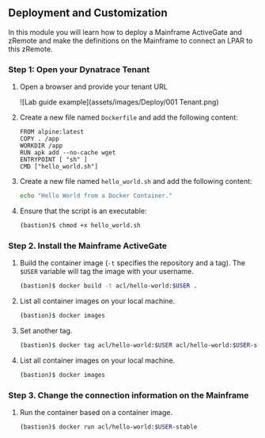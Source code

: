 ## Deployment and Customization

In this module you will learn how to deploy a Mainframe ActiveGate and zRemote and make the definitions on the Mainframe to connect an LPAR to this zRemote.

### Step 1: Open your Dynatrace Tenant 

1. Open a browser and provide your tenant URL

   ![Lab guide example](assets/images/Deploy/001 Tenant.png)

1. Create a new file named `Dockerfile` and add the following content:

   ```docker
   FROM alpine:latest
   COPY . /app
   WORKDIR /app
   RUN apk add --no-cache wget
   ENTRYPOINT [ "sh" ]
   CMD ["hello_world.sh"]
   ```

1. Create a new file named `hello_world.sh` and add the following content:

   ```bash
   echo "Hello World from a Docker Container."
   ```

1. Ensure that the script is an executable:

   ```bash
   (bastion)$ chmod +x hello_world.sh
   ```

### Step 2. Install the Mainframe ActiveGate

1. Build the container image (`-t` specifies the repository and a tag). The `$USER` variable will tag the image with your username.

   ```bash
   (bastion)$ docker build -t acl/hello-world:$USER .
   ```

1. List all container images on your local machine.

   ```bash
   (bastion)$ docker images
   ```

1. Set another tag.

   ```bash
   (bastion)$ docker tag acl/hello-world:$USER acl/hello-world:$USER-stable
   ```

1. List all container images on your local machine.

   ```bash
   (bastion)$ docker images
   ```

### Step 3. Change the connection information on the Mainframe

1. Run the container based on a container image.

   ```bash
   (bastion)$ docker run acl/hello-world:$USER-stable
   ```
